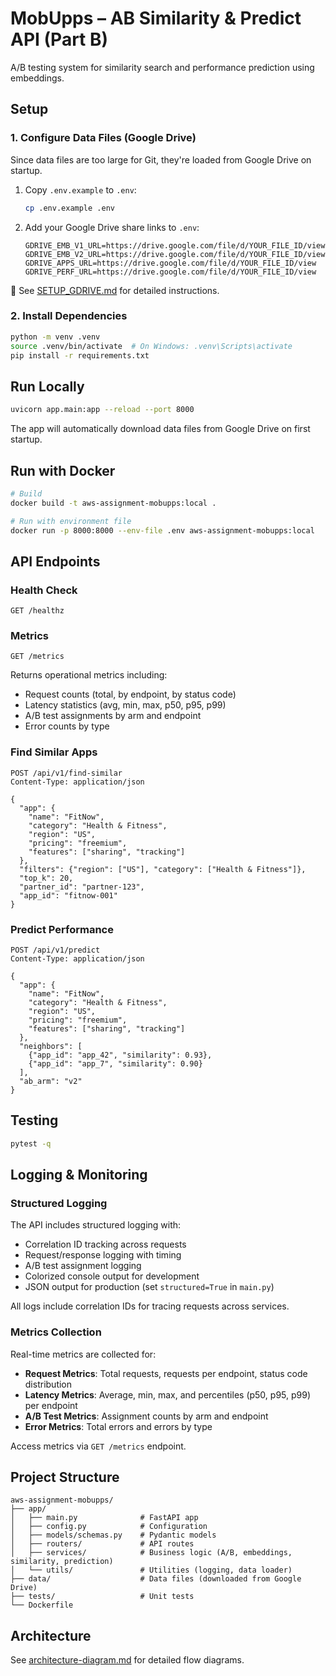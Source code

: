 # MobUpps – AB Similarity & Predict API (Part B)

A/B testing system for similarity search and performance prediction using embeddings.

## Setup

### 1. Configure Data Files (Google Drive)

Since data files are too large for Git, they're loaded from Google Drive on startup.

1. Copy `.env.example` to `.env`:
   ```bash
   cp .env.example .env
   ```

2. Add your Google Drive share links to `.env`:
   ```env
   GDRIVE_EMB_V1_URL=https://drive.google.com/file/d/YOUR_FILE_ID/view
   GDRIVE_EMB_V2_URL=https://drive.google.com/file/d/YOUR_FILE_ID/view
   GDRIVE_APPS_URL=https://drive.google.com/file/d/YOUR_FILE_ID/view
   GDRIVE_PERF_URL=https://drive.google.com/file/d/YOUR_FILE_ID/view
   ```

📖 See [SETUP_GDRIVE.md](SETUP_GDRIVE.md) for detailed instructions.

### 2. Install Dependencies

```bash
python -m venv .venv
source .venv/bin/activate  # On Windows: .venv\Scripts\activate
pip install -r requirements.txt
```

## Run Locally

```bash
uvicorn app.main:app --reload --port 8000
```

The app will automatically download data files from Google Drive on first startup.

## Run with Docker

```bash
# Build
docker build -t aws-assignment-mobupps:local .

# Run with environment file
docker run -p 8000:8000 --env-file .env aws-assignment-mobupps:local
```

## API Endpoints

### Health Check
```
GET /healthz
```

### Metrics
```
GET /metrics
```
Returns operational metrics including:
- Request counts (total, by endpoint, by status code)
- Latency statistics (avg, min, max, p50, p95, p99)
- A/B test assignments by arm and endpoint
- Error counts by type

### Find Similar Apps
```
POST /api/v1/find-similar
Content-Type: application/json

{
  "app": {
    "name": "FitNow",
    "category": "Health & Fitness",
    "region": "US",
    "pricing": "freemium",
    "features": ["sharing", "tracking"]
  },
  "filters": {"region": ["US"], "category": ["Health & Fitness"]},
  "top_k": 20,
  "partner_id": "partner-123",
  "app_id": "fitnow-001"
}
```

### Predict Performance
```
POST /api/v1/predict
Content-Type: application/json

{
  "app": {
    "name": "FitNow",
    "category": "Health & Fitness",
    "region": "US",
    "pricing": "freemium",
    "features": ["sharing", "tracking"]
  },
  "neighbors": [
    {"app_id": "app_42", "similarity": 0.93},
    {"app_id": "app_7", "similarity": 0.90}
  ],
  "ab_arm": "v2"
}
```

## Testing

```bash
pytest -q
```

## Logging & Monitoring

### Structured Logging
The API includes structured logging with:
- Correlation ID tracking across requests
- Request/response logging with timing
- A/B test assignment logging
- Colorized console output for development
- JSON output for production (set `structured=True` in `main.py`)

All logs include correlation IDs for tracing requests across services.

### Metrics Collection
Real-time metrics are collected for:
- **Request Metrics**: Total requests, requests per endpoint, status code distribution
- **Latency Metrics**: Average, min, max, and percentiles (p50, p95, p99) per endpoint
- **A/B Test Metrics**: Assignment counts by arm and endpoint
- **Error Metrics**: Total errors and errors by type

Access metrics via `GET /metrics` endpoint.

## Project Structure

```
aws-assignment-mobupps/
├── app/
│   ├── main.py              # FastAPI app
│   ├── config.py            # Configuration
│   ├── models/schemas.py    # Pydantic models
│   ├── routers/             # API routes
│   ├── services/            # Business logic (A/B, embeddings, similarity, prediction)
│   └── utils/               # Utilities (logging, data loader)
├── data/                    # Data files (downloaded from Google Drive)
├── tests/                   # Unit tests
└── Dockerfile
```

## Architecture

See [architecture-diagram.md](architecture-diagram.md) for detailed flow diagrams.
